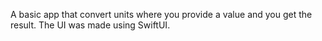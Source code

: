 A basic app that convert units where you provide a value and you get the result. The UI was made using SwiftUI.

